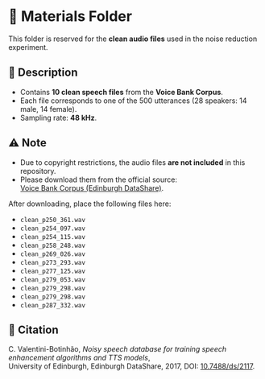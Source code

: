 # 📂 Materials Folder

This folder is reserved for the **clean audio files** used in the noise reduction experiment.  

## 📑 Description
- Contains **10 clean speech files** from the **Voice Bank Corpus**.  
- Each file corresponds to one of the 500 utterances (28 speakers: 14 male, 14 female).  
- Sampling rate: **48 kHz**.  

## ⚠️ Note
- Due to copyright restrictions, the audio files **are not included** in this repository.  
- Please download them from the official source:  
  [Voice Bank Corpus (Edinburgh DataShare)](https://doi.org/10.7488/ds/2117).  

After downloading, place the following files here:  

- `clean_p250_361.wav`
- `clean_p254_097.wav`
- `clean_p254_115.wav`
- `clean_p258_248.wav`
- `clean_p269_026.wav`
- `clean_p273_293.wav`
- `clean_p277_125.wav`
- `clean_p279_053.wav`
- `clean_p279_298.wav`
- `clean_p279_298.wav`
- `clean_p287_332.wav`


## 📖 Citation
C. Valentini-Botinhão, *Noisy speech database for training speech enhancement algorithms and TTS models*,  
University of Edinburgh, Edinburgh DataShare, 2017, DOI: [10.7488/ds/2117](https://doi.org/10.7488/ds/2117).
